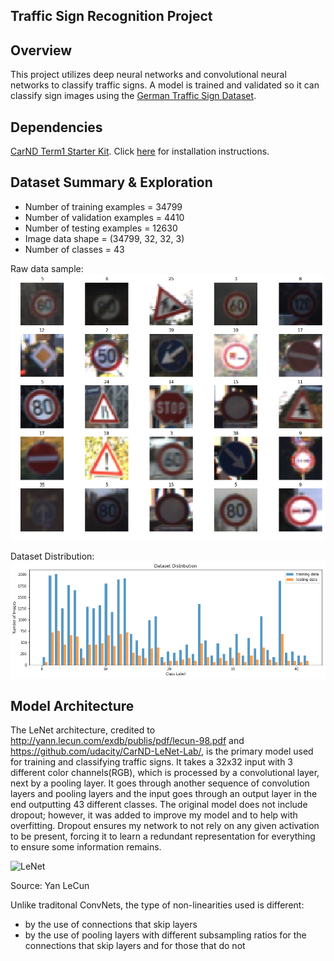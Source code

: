 ## Traffic Sign Recognition Project

Overview 
---
This project utilizes deep neural networks and convolutional neural networks to classify traffic signs.  A model is trained and validated  so it can classify sign images using the [German Traffic Sign Dataset](http://benchmark.ini.rub.de/?section=gtsrb&subsection=dataset).


Dependencies
---
[CarND Term1 Starter Kit](https://github.com/udacity/CarND-Term1-Starter-Kit).  Click [here](https://github.com/udacity/CarND-Term1-Starter-Kit/blob/master/README.md) for installation instructions.   


Dataset Summary & Exploration
---
* Number of training examples = 34799
* Number of validation examples = 4410
* Number of testing examples = 12630
* Image data shape = (34799, 32, 32, 3)
* Number of classes = 43

Raw data sample: 
![Data Sample](./images/datasample.png) 


Dataset Distribution:
![Dataset Distribution](./images/datadistribution.png) 

Model Architecture
---
The LeNet architecture, credited to http://yann.lecun.com/exdb/publis/pdf/lecun-98.pdf and https://github.com/udacity/CarND-LeNet-Lab/, is the primary model used for training and classifying traffic signs. It takes a 32x32 input with 3 different color channels(RGB), which is processed by a convolutional layer, next by a pooling layer. It goes through another sequence of convolution layers and pooling layers and the input goes through an output layer in the end outputting 43 different classes. The original model does not include dropout; however, it was added to improve my model and to help with overfitting. Dropout ensures my network to not rely on any given activation to be present, forcing it to learn a redundant representation for everything to ensure some information remains.

![LeNet](./images/letnet.png) 

Source: Yan LeCun

Unlike traditonal ConvNets, the type of non-linearities used is different:

* by the use of connections that skip layers
* by the use of pooling layers with different subsampling ratios for the connections that skip layers and for those that do not


